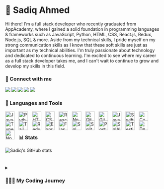<h1 align="left">👾 Sadiq Ahmed</h1>
<p align="left">Hi there! I'm a full stack developer who recently graduated from AppAcademy, where I gained a solid foundation in programming languages & frameworks such as JavaScript, Python, HTML, CSS, React.js, Redux, Node.js, SQL & more. Aside from my technical skills, I pride myself on my strong communication skills as I know that these soft skills are just as important as my technical abilities. I'm truly passionate about technology and dedicated to continuous learning. I'm excited to see where my career as a full stack developer takes me, and I can't wait to continue to grow and develop my skills in this field.</p>

### 🔗 Connect with me
[<img src="https://img.shields.io/badge/linkedin-%230077B5.svg?&style=for-the-badge&logo=linkedin&logoColor=white" />](https://www.linkedin.com/in/sadiqaxxmed/)
[<img src="https://img.shields.io/badge/angel%20list-%23000000.svg?&style=for-the-badge&logo=angellist&logoColor=white" />](https://wellfound.com/u/sadiq-ahmed-10)
[<img src="https://img.shields.io/badge/instagram-%23E4405F.svg?&style=for-the-badge&logo=instagram&logoColor=white" />](https://www.instagram.com/offsznahmed/)
[<img src="https://img.shields.io/badge/tiktok-%23000000.svg?&style=for-the-badge&logo=tiktok&logoColor=white" />](https://www.tiktok.com/offsznahmed/)
[<img src="https://img.shields.io/badge/youtube-%23FF0000.svg?&style=for-the-badge&logo=youtube&logoColor=white" />](https://www.youtube.com/channel/offsznahmed/)




### 🧰 Languages and Tools
<img align="left" alt="JavaScript" width="30px" style="padding-right:10px;" src="https://cdn.jsdelivr.net/gh/devicons/devicon/icons/javascript/javascript-plain.svg" />
<img align="left" alt="Python" width="30px" style="padding-right:10px;" src="https://cdn.jsdelivr.net/gh/devicons/devicon/icons/python/python-plain.svg" />
<img align="left" alt="HTML" width="30px" style="padding-right:10px;" src="https://cdn.jsdelivr.net/gh/devicons/devicon/icons/html5/html5-plain.svg" />
<img align="left" alt="CSS" width="30px" style="padding-right:10px;" src="https://cdn.jsdelivr.net/gh/devicons/devicon/icons/css3/css3-plain.svg" />
<img align="left" alt="React" width="30px" style="padding-right:10px;" src="https://cdn.jsdelivr.net/gh/devicons/devicon/icons/react/react-original.svg" />
<img align="left" alt="NodeJS" width="30px" style="padding-right:10px;" src="https://cdn.jsdelivr.net/gh/devicons/devicon/icons/nodejs/nodejs-original.svg" />
<img align="left" alt="Git" width="30px" style="padding-right:10px;" src="https://cdn.jsdelivr.net/gh/devicons/devicon/icons/git/git-original.svg" />
<img align="left" alt="GitHub" width="30px" style="padding-right:10px;" src="https://cdn.jsdelivr.net/gh/devicons/devicon/icons/github/github-original.svg" />
<img align="left" alt="Java" width="30px" style="padding-right:10px;" src="https://cdn.jsdelivr.net/gh/devicons/devicon/icons/java/java-original.svg" />
<img align="left" alt="Swift" width="30px" style="padding-right:10px;" src="https://cdn.jsdelivr.net/gh/devicons/devicon/icons/swift/swift-original.svg" />
<img align="left" alt="C++" width="30px" style="padding-right:10px;" src="https://cdn.jsdelivr.net/gh/devicons/devicon/icons/cplusplus/cplusplus-plain.svg" />
<img align="left" alt="TypeScript" width="30px" style="padding-right:10px;" src="https://cdn.jsdelivr.net/gh/devicons/devicon/icons/typescript/typescript-plain.svg" />
<img align="left" alt="Tailwind CSS" width="30px" style="padding-right:10px;" src="https://cdn.jsdelivr.net/gh/devicons/devicon/icons/tailwindcss/tailwindcss-plain.svg" />
<img align="left" alt="Redux" width="30px" style="padding-right:10px;" src="https://cdn.jsdelivr.net/gh/devicons/devicon/icons/redux/redux-original.svg" />
<img align="left" alt="Express.js" width="30px" style="padding-right:10px;" src="https://cdn.jsdelivr.net/gh/devicons/devicon/icons/express/express-original.svg" />
<img align="left" alt="Flask" width="30px" style="padding-right:10px;" src="https://cdn.jsdelivr.net/gh/devicons/devicon/icons/flask/flask-original.svg" />
<img align="left" alt="Sql" width="30px" style="padding-right:10px;" src="https://cdn.jsdelivr.net/gh/devicons/devicon/icons/mysql/mysql-plain.svg" />
<img align="left" alt="Sqlite" width="30px" style="padding-right:10px;" src="https://cdn.jsdelivr.net/gh/devicons/devicon/icons/sqlite/sqlite-plain.svg" />
<img align="left" alt="PostgreSQL" width="30px" style="padding-right:10px;" src="https://cdn.jsdelivr.net/gh/devicons/devicon/icons/postgresql/postgresql-plain.svg" />
<img align="left" alt="SqlAlchemy" width="30px" style="padding-right:10px;" src="https://cdn.jsdelivr.net/gh/devicons/devicon/icons/sqlalchemy/sqlalchemy-plain.svg" />
<img align="left" alt="Testing" width="30px" style="padding-right:10px;" src="https://cdn.jsdelivr.net/gh/devicons/devicon/icons/jest/jest-plain.svg" />
<img align="left" alt="Deployment" width="30px" style="padding-right:10px;" src="https://cdn.jsdelivr.net/gh/devicons/devicon/icons/docker/docker-plain.svg" />
<img align="left" alt="Npm" width="30px" style="padding-right:10px;" src="https://cdn.jsdelivr.net/gh/devicons/devicon/icons/npm/npm-original-wordmark.svg" />

<br>


<br>
<br>

### 📊 Stats

![Sadiq's GitHub stats](https://github-readme-stats.vercel.app/api?username=sadiqaxxmed&theme=transparent&show_icons=true)

#

<details>
 <summary><h3>🧑🏾‍💻 My Coding Journey</h3></summary>
  
   Hey there! I'm Sadiq Ahmed, a passionate full-stack software engineer. It's incredible to think that my journey into this field wasn't what I initially envisioned while growing up. My heart was set on sports or the health industry, but after an internship at the hospital, I realized it wasn't the right fit for me in the long run. So, I decided to explore other possibilities, keeping an eye out for that one thing that would truly inspire me.


As fate would have it, I enrolled in college and took an introductory Java programming class. At first, everything seemed foreign and challenging, and I didn't perform as well as I hoped. However, that experience ignited a spark within me, and I knew I couldn't let it go. I decided to give it another shot, and with determination and preparation, I aced the class. That's when I knew computer science was the path I wanted to pursue.

To gain further validation and insight into the field, I took a C++ programming class and aced that too. It solidified my belief that becoming a software engineer was the right choice for me. I sought advice from a friend who is a software engineer at Snapchat, and he mentioned boot camps as a legitimate path to getting hired. That conversation sealed the deal, and I decided to take the leap.

I recently graduated from App Academy, and I couldn't be more excited about my journey into the world of software engineering. The challenges, the learning, and the opportunities to create meaningful projects have been incredibly rewarding. I'm eager to continue growing and contributing to the tech industry.

As a full-stack software engineer, I'm ready to tackle new challenges, create innovative solutions, and bring my unique perspective to the table. I'm grateful for the twists and turns that led me here, and I can't wait to see where this adventure takes me next.

